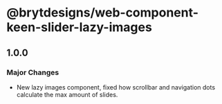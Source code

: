 # @brytdesigns/web-component-keen-slider-lazy-images

## 1.0.0

### Major Changes

- New lazy images component, fixed how scrollbar and navigation dots calculate the max amount of slides.
